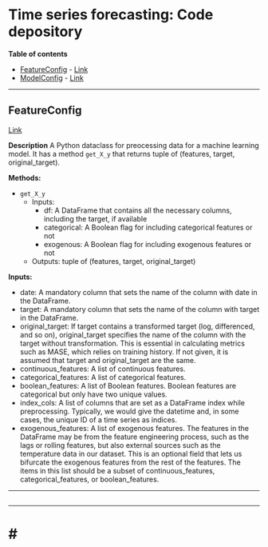 <h1>Time series forecasting: Code depository</h1>

__Table of contents__
- [FeatureConfig](#FeatureConfig) -  [Link](https://github.com/Sean-Toroghi/time-series/blob/main/codes/FeatureConfig.py)
- [ModelConfig](#ModelConfig) -  [Link]()

---
## <a name= 'FeatureConfig'>FeatureConfig</a>

[Link](https://github.com/Sean-Toroghi/time-series/blob/main/codes/FeatureConfig.py)

__Description__ A Python dataclass for preocessing data for a machine learning model. It has a method `get_X_y` that returns tuple of (features, target, original_target).

__Methods:__
- `get_X_y`
  - Inputs:
    - df: A DataFrame that contains all the necessary columns, including the target, if available
    - categorical: A Boolean flag for including categorical features or not
    - exogenous: A Boolean flag for including exogenous features or not
  - Outputs: tuple of (features, target, original_target)
 

__Inputs:__
- date: A mandatory column that sets the name of the column with date in the DataFrame.
- target: A mandatory column that sets the name of the column with target in the DataFrame.
- original_target: If target contains a transformed target (log, differenced, and so on), original_target specifies the name of the column with the target without transformation. This is essential in calculating metrics such as MASE, which relies on training history. If not given, it is assumed that target and original_target are the same.
- continuous_features: A list of continuous features.
- categorical_features: A list of categorical features.
- boolean_features: A list of Boolean features. Boolean features are categorical but only have two unique values.
- index_cols: A list of columns that are set as a DataFrame index while preprocessing. Typically, we would give the datetime and, in some cases, the unique ID of a time series as indices.
- exogenous_features: A list of exogenous features. The features in the DataFrame may be from the feature engineering process, such as the lags or rolling features, but also external sources such as the temperature data in our dataset. This is an optional field that lets us bifurcate the exogenous features from the rest of the features. The items in this list should be a subset of continuous_features, categorical_features, or boolean_features.

---

## <a name= ''></a>


---

# <a name= ''> # </a>
